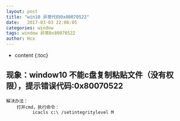 ```yaml
---
layout: post
title: "win10 异常代码0x80070522"
date:   2017-03-03 22:06:05
categories: window
tags: window 异常0x80070522
author: Hcx
---
```


* content
{:toc}

## 现象：window10 不能c盘复制粘贴文件（没有权限），提示错误代码:0x80070522


    解决办法：
        打开cmd，执行命令：
              icacls c:\ /setintegritylevel M
